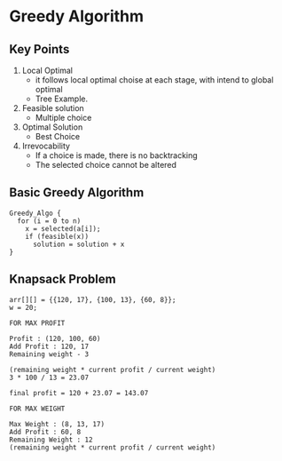 # Greedy Algorithm

## Key Points

1. Local Optimal
   - it follows local optimal choise at each stage, with intend to global optimal 
   - Tree Example.
2. Feasible solution 
   - Multiple choice 
3. Optimal Solution
   - Best Choice
4. Irrevocability
   - If a choice is made, there is no backtracking
   - The selected choice cannot be altered 

## Basic Greedy Algorithm

```
Greedy_Algo {
  for (i = 0 to n) 
    x = selected(a[i]);
    if (feasible(x))
      solution = solution + x
}
```

## Knapsack Problem


```
arr[][] = {{120, 17}, {100, 13}, {60, 8}};
w = 20;
```

```
FOR MAX PROFIT

Profit : (120, 100, 60)
Add Profit : 120, 17
Remaining weight - 3

(remaining weight * current profit / current weight)
3 * 100 / 13 = 23.07

final profit = 120 + 23.07 = 143.07
```

```
FOR MAX WEIGHT

Max Weight : (8, 13, 17) 
Add Profit : 60, 8
Remaining Weight : 12
(remaining weight * current profit / current weight)


```
